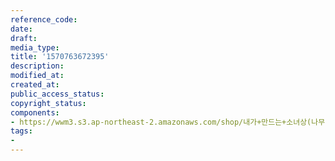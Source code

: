 ```yaml
---
reference_code: 
date: 
draft: 
media_type: 
title: '1570763672395'
description: 
modified_at: 
created_at: 
public_access_status: 
copyright_status: 
components:
- https://wwm3.s3.ap-northeast-2.amazonaws.com/shop/내가+만드는+소녀상(나무)/나무소녀상/소녀상/1570763672395.jpg
tags:
- 
---
```

